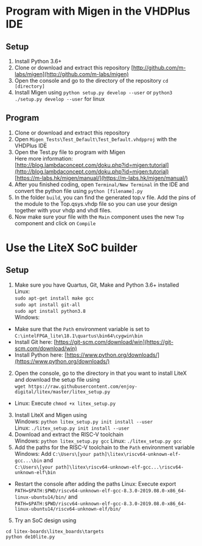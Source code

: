 # Program with Migen in the VHDPlus IDE

## Setup
1. Install Python 3.6+
2. Clone or download and extract this repository [http://github.com/m-labs/migen](http://github.com/m-labs/migen)
3. Open the console and go to the directory of the repository
```cd [directory]```
4. Install Migen using ```python setup.py develop --user``` or ```python3 ./setup.py develop --user``` for linux

## Program
1. Clone or download and extract this repository
2. Open ```Migen_Tests\Test_Default\Test_Default.vhdpproj``` with the VHDPlus IDE
3. Open the Test.py file to program with Migen <br/>
Here more information: <br/>
[http://blog.lambdaconcept.com/doku.php?id=migen:tutorial](http://blog.lambdaconcept.com/doku.php?id=migen:tutorial)<br/>
[https://m-labs.hk/migen/manual/](https://m-labs.hk/migen/manual/)
4. After you finished coding, open ```Terminal/New Terminal``` in the IDE and convert the python file using ```python [filename].py```
5. In the folder ```build```, you can find the generated top.v file. Add the pins of the module to the Top.qsys.vhdp file so you can use your design together with your vhdp and vhdl files.
6. Now make sure your file with the ```Main``` component uses the new ```Top``` component and click on ```Compile```

# Use the LiteX SoC builder

## Setup
1. Make sure you have Quartus, Git, Make and Python 3.6+ installed  <br/>
Linux: <br/>
```sudo apt-get install make gcc``` <br/>
```sudo apt install git-all``` <br/>
```sudo apt install python3.8``` <br/>
Windows:
- Make sure that the ```Path``` environment variable is set to ```C:\intelFPGA_lite\18.1\quartus\bin64\cygwin\bin``` 
- Install Git here: [https://git-scm.com/download/win](https://git-scm.com/download/win)
- Install Python here: [https://www.python.org/downloads/](https://www.python.org/downloads/)
2. Open the console, go to the directory in that you want to install LiteX and download the setup file using <br/>
```wget https://raw.githubusercontent.com/enjoy-digital/litex/master/litex_setup.py```
- Linux: Execute ```chmod +x litex_setup.py```
3. Install LiteX and Migen using <br/>
Windows: ```python litex_setup.py init install --user``` <br/>
Linux: ```./litex_setup.py init install --user```
4. Download and extract the RISC-V toolchain <br/>
Windows: ```python litex_setup.py gcc```
Linux: ```./litex_setup.py gcc``` 
5. Add the paths for the RISC-V toolchain to the ```Path``` environment variable <br/>
Windows: Add ```C:\Users\[your path]\litex\riscv64-unknown-elf-gcc...\bin``` and <br/>
```C:\Users\[your path]\litex\riscv64-unknown-elf-gcc...\riscv64-unknown-elf\bin``` <br/>
- Restart the console after adding the paths
Linux: Execute export ```PATH=$PATH:$PWD/riscv64-unknown-elf-gcc-8.3.0-2019.08.0-x86_64-linux-ubuntu14/bin/``` and <br/>
```PATH=$PATH:$PWD/riscv64-unknown-elf-gcc-8.3.0-2019.08.0-x86_64-linux-ubuntu14/riscv64-unknown-elf/bin/```
5. Try an SoC design using
```
cd litex-boards\litex_boards\targets
python de10lite.py
```


